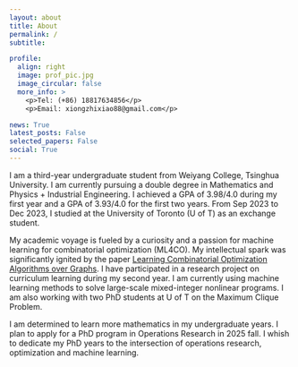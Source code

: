 ```yaml
---
layout: about
title: About
permalink: /
subtitle: 

profile:
  align: right
  image: prof_pic.jpg
  image_circular: false
  more_info: >
    <p>Tel: (+86) 18817634856</p>
    <p>Email: xiongzhixiao88@gmail.com</p>

news: True 
latest_posts: False
selected_papers: False
social: True
---
```


I am a third-year undergraduate student from Weiyang College, Tsinghua University. I am currently pursuing a double degree in Mathematics and Physics + Industrial Engineering. I achieved a GPA of 3.98/4.0 during my first year and a GPA of 3.93/4.0 for the first two years. From Sep 2023 to Dec 2023, I studied at the University of Toronto (U of T) as an exchange student.

My academic voyage is fueled by a curiosity and a passion for machine learning for combinatorial optimization (ML4CO). My intellectual spark was significantly ignited by the paper [Learning Combinatorial Optimization Algorithms over Graphs](http://arxiv.org/abs/1704.01665). I have participated in a research project on curriculum learning during my second year. I am currently using machine learning methods to solve large-scale mixed-integer nonlinear programs. I am also working with two PhD students at U of T on the Maximum Clique Problem.

I am determined to learn more mathematics in my undergraduate years. I plan to apply for a PhD program in Operations Research in 2025 fall. I whish to dedicate my PhD years to the intersection of operations research, optimization and machine learning.

